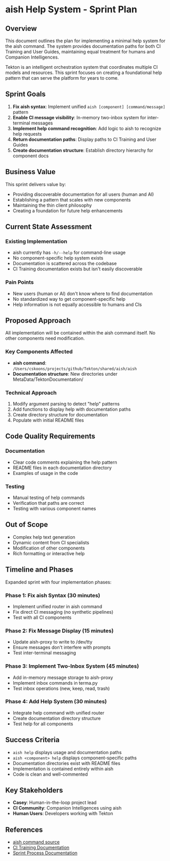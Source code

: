 # aish Help System - Sprint Plan

## Overview

This document outlines the plan for implementing a minimal help system for the aish command. The system provides documentation paths for both CI Training and User Guides, maintaining equal treatment for humans and Companion Intelligences.

Tekton is an intelligent orchestration system that coordinates multiple CI models and resources. This sprint focuses on creating a foundational help pattern that can serve the platform for years to come.

## Sprint Goals

1. **Fix aish syntax**: Implement unified `aish [component] [command/message]` pattern
2. **Enable CI message visibility**: In-memory two-inbox system for inter-terminal messages
3. **Implement help command recognition**: Add logic to aish to recognize help requests
4. **Return documentation paths**: Display paths to CI Training and User Guides
5. **Create documentation structure**: Establish directory hierarchy for component docs

## Business Value

This sprint delivers value by:

- Providing discoverable documentation for all users (human and AI)
- Establishing a pattern that scales with new components
- Maintaining the thin client philosophy
- Creating a foundation for future help enhancements

## Current State Assessment

### Existing Implementation

- aish currently has `-h/--help` for command-line usage
- No component-specific help system exists
- Documentation is scattered across the codebase
- CI Training documentation exists but isn't easily discoverable

### Pain Points

- New users (human or AI) don't know where to find documentation
- No standardized way to get component-specific help
- Help information is not equally accessible to humans and CIs

## Proposed Approach

All implementation will be contained within the aish command itself. No other components need modification.

### Key Components Affected

- **aish command**: `/Users/cskoons/projects/github/Tekton/shared/aish/aish`
- **Documentation structure**: New directories under MetaData/TektonDocumentation/

### Technical Approach

1. Modify argument parsing to detect "help" patterns
2. Add functions to display help with documentation paths
3. Create directory structure for documentation
4. Populate with initial README files

## Code Quality Requirements

### Documentation

- Clear code comments explaining the help pattern
- README files in each documentation directory
- Examples of usage in the code

### Testing

- Manual testing of help commands
- Verification that paths are correct
- Testing with various component names

## Out of Scope

- Complex help text generation
- Dynamic content from CI specialists
- Modification of other components
- Rich formatting or interactive help

## Timeline and Phases

Expanded sprint with four implementation phases:

### Phase 1: Fix aish Syntax (30 minutes)
- Implement unified router in aish command
- Fix direct CI messaging (no synthetic pipelines)
- Test with all CI components

### Phase 2: Fix Message Display (15 minutes)
- Update aish-proxy to write to /dev/tty
- Ensure messages don't interfere with prompts
- Test inter-terminal messaging

### Phase 3: Implement Two-Inbox System (45 minutes)
- Add in-memory message storage to aish-proxy
- Implement inbox commands in terma.py
- Test inbox operations (new, keep, read, trash)

### Phase 4: Add Help System (30 minutes)
- Integrate help command with unified router
- Create documentation directory structure
- Test help for all components

## Success Criteria

- `aish help` displays usage and documentation paths
- `aish <component> help` displays component-specific paths
- Documentation directories exist with README files
- Implementation is contained entirely within aish
- Code is clean and well-commented

## Key Stakeholders

- **Casey**: Human-in-the-loop project lead
- **CI Community**: Companion Intelligences using aish
- **Human Users**: Developers working with Tekton

## References

- [aish command source](/Users/cskoons/projects/github/Tekton/shared/aish/aish)
- [CI Training Documentation](/Users/cskoons/projects/github/Tekton/MetaData/TektonDocumentation/AITraining/)
- [Sprint Process Documentation](/Users/cskoons/projects/github/Tekton/MetaData/DevelopmentSprints/README.md)